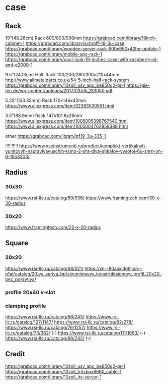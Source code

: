 # case


## Rack
19”(48.26cm) Rack
600/800/900mm
https://grabcad.com/library/19inch-cabinet-1
https://grabcad.com/library/schroff-19-3u-case
https://grabcad.com/library/wooden-server-rack-600x950x42he-update-1
https://grabcad.com/library/mobile-ups-rack-1
https://grabcad.com/library/cool-look-19-inches-case-with-raspberry-pi-and-e2000-1

9.5”(24.13cm) Half-Rack
100/200/280/300x210x44mm
http://www.allmetalparts.co.uk/54-5-inch-half-rack-system
https://grabcad.com/library/10zoll_usv_apc_be850g2-gr-1
https://gie-tec.de/wp-content/uploads/2017/03/db_133050.pdf

5.25”(133.35mm) Rack
170x146x42mm
https://www.aliexpress.com/item/32383530551.html

3.5"(88.9mm) Rack
147x101.6x26mm
https://www.aliexpress.com/item/1005005398767540.html
https://www.aliexpress.com/item/1005004762858389.html

other
https://grabcad.com/library/pf19-3u-335-1

!!!!!!!!!! https://www.vseinstrumenti.ru/product/komplekt-vertikalnyh-yunitovyh-napravlyayuschih-tsmo-2-sht-dlya-shkafov-vysotoj-6u-shrn-vn-6-1553303/

## Radius
### 30x30
https://www.rsi-llc.ru/catalog/69/936/
https://www.framingtech.com/30-x-30-radius

### 20x20 
https://www.framingtech.com/20-x-20-radius

## Square
### 20x20
https://www.rsi-llc.ru/catalog/68/521/
https://xn--80aaxidg9j.xn--p1ai/catalog/20_ya_seriya_bp/alyuminievyy_konstruktsionnyy_profil_20x20_bez_pokrytiya/

### profile 20x40 v-slot

### clamping profile
https://www.rsi-llc.ru/catalog/86/243/
https://www.rsi-llc.ru/catalog/127/1147/
https://www.rsi-llc.ru/catalog/82/278/
https://www.rsi-llc.ru/catalog/76/1257/ 
https://www.rsi-llc.ru/catalog/73/362/ (-)
https://www.rsi-llc.ru/catalog/111/1863/ (-)
https://www.rsi-llc.ru/catalog/86/242/ (-)



## Credit

https://grabcad.com/library/10zoll_usv_apc_be850g2-gr-1
https://grabcad.com/library/10zoll_fritzbox6660_cable-1
https://grabcad.com/library/10zoll_itx-server-1